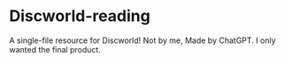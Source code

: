 # Discworld-reading
A single-file resource for Discworld! Not by me, Made by ChatGPT. I only wanted the final product.
